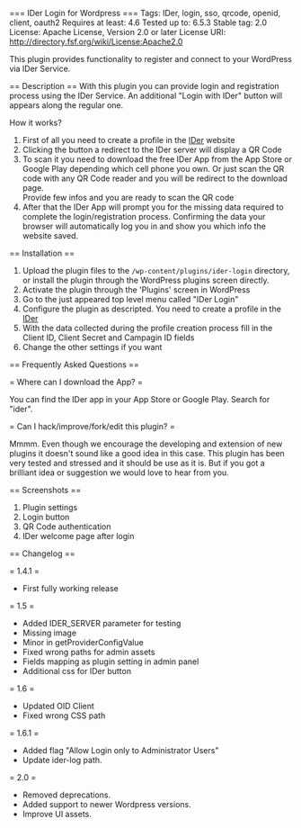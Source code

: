 === IDer Login for Wordpress ===
Tags: IDer, login, sso, qrcode, openid, client, oauth2
Requires at least: 4.6
Tested up to: 6.5.3
Stable tag: 2.0
License: Apache License, Version 2.0 or later
License URI: http://directory.fsf.org/wiki/License:Apache2.0

This plugin provides functionality to register and connect to your WordPress via IDer Service.


== Description ==
With this plugin you can provide login and registration process using the IDer Service.
An additional "Login with IDer" button will appears along the regular one.

How it works?
1. First of all you need to create a profile in the [IDer](http://ider.com/ "IDer website") website
2. Clicking the button a redirect to the IDer server will display a QR Code
3. To scan it you need to download the free IDer App from the App Store or Google Play depending which cell phone you own.
   Or just scan the QR code with any QR Code reader and you will be redirect to the download page.  
   Provide few infos and you are ready to scan the QR code 
4. After that the IDer App will prompt you for the missing data required to complete the login/registration process.
   Confirming the data your browser will automatically log you in and show you which info the website saved.


== Installation ==


1. Upload the plugin files to the `/wp-content/plugins/ider-login` directory, or install the plugin through the WordPress plugins screen directly.
2. Activate the plugin through the 'Plugins' screen in WordPress
3. Go to the just appeared top level menu called "IDer Login"
4. Configure the plugin as descripted. You need to create a profile in the [IDer](http://ider.com/ "IDer website")
5. With the data collected during the profile creation process fill in the Client ID, Client Secret and Campagin ID fields
6. Change the other settings if you want


== Frequently Asked Questions ==

= Where can I download the App? =

You can find the IDer app in your App Store or Google Play. Search for "ider".

= Can I hack/improve/fork/edit this plugin? =

Mmmm. Even though we encourage the developing and extension of new plugins it doesn't sound like a good idea in this case.
This plugin has been very tested and stressed and it should be use as it is.
But if you got a brilliant idea or suggestion we would love to hear from you.


== Screenshots ==

1. Plugin settings
2. Login button
3. QR Code authentication
4. IDer welcome page after login

== Changelog ==

= 1.4.1 =
* First fully working release

= 1.5 =
* Added IDER_SERVER parameter for testing
* Missing image
* Minor in getProviderConfigValue
* Fixed wrong paths for admin assets
* Fields mapping as plugin setting in admin panel
* Additional css for IDer button

= 1.6 =
* Updated OID Client
* Fixed wrong CSS path

= 1.6.1 =
* Added flag "Allow Login only to Administrator Users"
* Update ider-log path.

= 2.0 =
* Removed deprecations.
* Added support to newer Wordpress versions.
* Improve UI assets.
